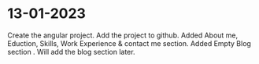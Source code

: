 # 13-01-2023

Create the angular project. Add the project to github. Added About me, Eduction, Skills, Work Experience & contact me section. Added Empty Blog section . Will add the blog section later.

